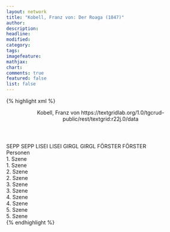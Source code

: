 ```yaml
---
layout: network
title: "Kobell, Franz von: Der Roaga (1847)"
author:
description:
headline:
modified:
category:
tags:
imagefeature:
mathjax:
chart:
comments: true
featured: false
list: false
---
```

{% highlight xml %}
<?xml-model href="https://raw.githubusercontent.com/DLiNa/project/master/rules/lina.rnc"?><?xml-model href="https://raw.githubusercontent.com/DLiNa/project/master/rules/lina.sch"?>
<play xmlns="http://lina.digital">
  <header>
    <title>Der Roaga</title>
    <author>Kobell, Franz von</author>
    <date when="1847" type="written"/>
  	<date when="1847" type="premiere"/>
  	<date when="1868" type="print"/>
  	<source>https://textgridlab.org/1.0/tgcrud-public/rest/textgrid:r22j.0/data</source>
  </header>
  <personae>
    <character>
      <name>SEPP</name>
      <alias xml:id="sepp">
        <name>SEPP</name>
      </alias>
    </character>
    <character>
      <name>LISEI</name>
      <alias xml:id="lisei">
        <name>LISEI</name>
      </alias>
    </character>
    <character>
      <name>GIRGL</name>
      <alias xml:id="girgl">
        <name>GIRGL</name>
      </alias>
    </character>
    <character>
      <name>FÖRSTER</name>
      <alias xml:id="förster">
        <name>FÖRSTER</name>
      </alias>
    </character>
  </personae>
  <text>
    <div>
      <head>Personen</head>
    </div>
    <div>
      <head>1. Szene</head>
      <div>
        <head>1. Szene</head>
        <sp who="#sepp">
          <amount n="9" unit="speech_acts"/>
          <amount n="242" unit="words"/>
          <amount n="23" unit="lines"/>
          <amount n="1175" unit="chars"/>
        </sp>
        <sp who="#lisei">
          <amount n="11" unit="speech_acts"/>
          <amount n="490" unit="words"/>
          <amount n="41" unit="lines"/>
          <amount n="2262" unit="chars"/>
        </sp>
        <sp who="#girgl">
          <amount n="7" unit="speech_acts"/>
          <amount n="355" unit="words"/>
          <amount n="22" unit="lines"/>
          <amount n="1759" unit="chars"/>
        </sp>
      </div>
    </div>
    <div>
      <head>2. Szene</head>
      <div>
        <head>2. Szene</head>
        <sp who="#förster">
          <amount n="10" unit="speech_acts"/>
          <amount n="539" unit="words"/>
          <amount n="3" unit="lines"/>
          <amount n="2748" unit="chars"/>
        </sp>
        <sp who="#lisei">
          <amount n="5" unit="speech_acts"/>
          <amount n="48" unit="words"/>
          <amount n="4" unit="lines"/>
          <amount n="227" unit="chars"/>
        </sp>
        <sp who="#girgl">
          <amount n="5" unit="speech_acts"/>
          <amount n="68" unit="words"/>
          <amount n="4" unit="lines"/>
          <amount n="340" unit="chars"/>
        </sp>
      </div>
    </div>
    <div>
      <head>3. Szene</head>
      <div>
        <head>3. Szene</head>
        <sp who="#lisei">
          <amount n="1" unit="speech_acts"/>
          <amount n="379" unit="words"/>
          <amount n="24" unit="lines"/>
          <amount n="1808" unit="chars"/>
        </sp>
      </div>
    </div>
    <div>
      <head>4. Szene</head>
      <div>
        <head>4. Szene</head>
        <sp who="#förster">
          <amount n="3" unit="speech_acts"/>
          <amount n="40" unit="words"/>
          <amount n="2" unit="lines"/>
          <amount n="211" unit="chars"/>
        </sp>
        <sp who="#lisei">
          <amount n="4" unit="speech_acts"/>
          <amount n="32" unit="words"/>
          <amount n="4" unit="lines"/>
          <amount n="172" unit="chars"/>
        </sp>
        <sp who="#girgl">
          <amount n="1" unit="speech_acts"/>
          <amount n="33" unit="words"/>
          <amount n="166" unit="chars"/>
        </sp>
      </div>
    </div>
    <div>
      <head>5. Szene</head>
      <div>
        <head>5. Szene</head>
        <sp who="#sepp">
          <amount n="14" unit="speech_acts"/>
          <amount n="555" unit="words"/>
          <amount n="19" unit="lines"/>
          <amount n="2770" unit="chars"/>
        </sp>
        <sp who="#lisei">
          <amount n="7" unit="speech_acts"/>
          <amount n="117" unit="words"/>
          <amount n="17" unit="lines"/>
          <amount n="542" unit="chars"/>
        </sp>
        <sp who="#förster">
          <amount n="14" unit="speech_acts"/>
          <amount n="170" unit="words"/>
          <amount n="12" unit="lines"/>
          <amount n="793" unit="chars"/>
        </sp>
        <sp who="#girgl">
          <amount n="6" unit="speech_acts"/>
          <amount n="214" unit="words"/>
          <amount n="26" unit="lines"/>
          <amount n="1055" unit="chars"/>
        </sp>
        <sp who="#förster #girgl">
          <amount n="1" unit="speech_acts"/>
          <amount n="24" unit="words"/>
          <amount n="4" unit="lines"/>
          <amount n="120" unit="chars"/>
        </sp>
        <sp who="#sepp #lisei #förster #girgl">
          <amount n="2" unit="speech_acts"/>
          <amount n="44" unit="words"/>
          <amount n="8" unit="lines"/>
          <amount n="220" unit="chars"/>
        </sp>
      </div>
    </div>
  </text>
</play>
{% endhighlight %}